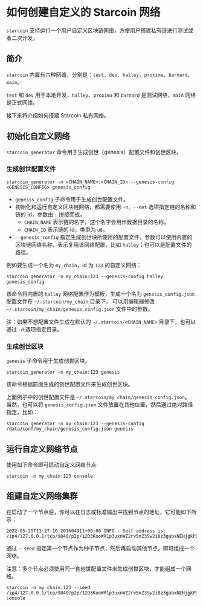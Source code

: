 # 如何创建自定义的 Starcoin 网络

`starcoin` 支持运行一个用户自定义区块链网络，方便用户搭建私有链进行测试或者二次开发。

## 简介

`starcoin` 内置有六种网络，分别是：`test, dev, halley, proxima, barnard, main`。

`test` 和 `dev` 用于本地开发，`halley`、`proxima` 和 `barnard` 是测试网络，`main` 网络是正式网络。

接下来将介绍如何搭建 Starcoin 私有网络。

## 初始化自定义网络

`starcoin_generator` 命令用于生成创世（genesis）配置文件和创世区块。

### 生成创世配置文件

```shell
starcoin_generator -n <CHAIN_NAME>:<CHAIN_ID> --genesis-config <GENESIS_CONFIG> genesis_config
```

- `genesis_config` 子命令用于生成创世配置文件。
- 初始化和运行自定义区块链网络，都需要使用 `-n, --net` 选项指定链的名称和链的 id，参数由 `:` 拼接而成。
  - `CHAIN_NAME` 表示链的名字，这个名字会用作数据目录的名称。
  - `CHAIN_ID` 表示链的 id，类型为 `u8`。
- `--genesis_config` 指定生成创世块所使用的配置文件，参数可以使用内置的区块链网络名称，表示复用该网络配置，比如 `halley`；也可以是配置文件的路径。

例如要生成一个名为 `my_chain`，id 为 `123` 的自定义网络：

```shell
starcoin_generator -n my_chain:123 --genesis-config halley genesis_config
```

该命令将内置的 `halley` 网络配置作为模板，生成一个名为 `genesis_config.json` 配置文件在 `~/.starcoin/my_chain` 目录下。
可以用编辑器修改 `~/.starcoin/my_chain/genesis_config.json` 文件中的参数。

注：如果不想配置文件生成在默认的 `~/.starcoin/<CHAIN_NAME>` 目录下，也可以通过 `-d` 选项指定目录。

### 生成创世区块

`genesis` 子命令用于生成创世区块。

```shell
starcoin_generator -n my_chain:123 genesis
```

该命令根据前面生成的创世配置文件来生成创世区块。

上面例子中的创世配置文件是 `~/.starcoin/my_chain/genesis_config.json`。
当然，也可以将 `genesis_config.json` 文件放置在其他位置，然后通过绝对路径指定，比如：

```shell
starcoin_generator -n my_chain:123 --genesis-config /data/conf/my_chain/genesis_config.json genesis
```

## 运行自定义网络节点

使用如下命令即可启动自定义网络节点:

```shell
starcoin -n my_chain:123 console
```

## 组建自定义网络集群

在启动了一个节点后，你可以在日志或标准输出中找到节点的地址，它可能如下所示：

```shell
2022-05-25T11:27:10.201604911+00:00 INFO - Self address is: /ip4/127.0.0.1/tcp/9840/p2p/12D3KooWR1p3uxnWZ2rv5mZ3Sw2i8z3gabxNEHjgkPDC2pkk19Vp
```

通过 `--seed` 指定第一个节点作为种子节点，然后再启动其他节点，即可组成一个网络。

注意：多个节点必须使用同一套创世配置文件来生成创世区块，才能组成一个网络。

```shell
starcoin -n my_chain:123 --seed /ip4/127.0.0.1/tcp/9840/p2p/12D3KooWR1p3uxnWZ2rv5mZ3Sw2i8z3gabxNEHjgkPDC2pkk19Vp console
```
